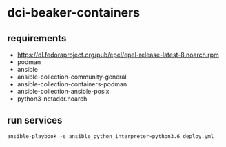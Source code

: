 # dci-beaker-containers

## requirements

- https://dl.fedoraproject.org/pub/epel/epel-release-latest-8.noarch.rpm
- podman
- ansible
- ansible-collection-community-general
- ansible-collection-containers-podman
- ansible-collection-ansible-posix
- python3-netaddr.noarch

## run services

    ansible-playbook -e ansible_python_interpreter=python3.6 deploy.yml
